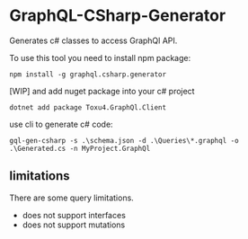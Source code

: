 # GraphQL-CSharp-Generator

Generates c# classes to access GraphQl API. 

To use this tool you need to install npm package:
```
npm install -g graphql.csharp.generator
```

[WIP] and add nuget package into your c# project

```
dotnet add package Toxu4.GraphQl.Client
```

use cli to generate c# code:

```
gql-gen-csharp -s .\schema.json -d .\Queries\*.graphql -o .\Generated.cs -n MyProject.GraphQl
```


## limitations

There are some query limitations. 

- does not support interfaces
- does not support mutations
